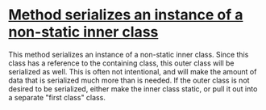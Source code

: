 # [Method serializes an instance of a non-static inner class](http://fb-contrib.sourceforge.net/bugdescriptions.html#PUS_POSSIBLE_UNSUSPECTED_SERIALIZATION)

This method serializes an instance of a non-static inner class. Since this class has a
			reference to the containing class, this outer class will be serialized as well. This is often
			not intentional, and will make the amount of data that is serialized much more than is needed.
			If the outer class is not desired to be serialized, either make the inner class static, or
			pull it out into a separate "first class" class.